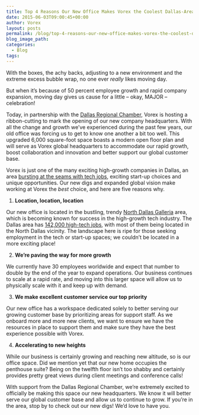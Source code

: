 ```yaml
---
title: Top 4 Reasons Our New Office Makes Vorex the Coolest Dallas-Area Company
date: 2015-06-03T09:00:45+00:00
author: Vorex
layout: posts
permalink: /blog/top-4-reasons-our-new-office-makes-vorex-the-coolest-dallas-area-company/
blog_image_path:
categories:
  - Blog
tags:  
---
```

With the boxes, the achy backs, adjusting to a new environment and the extreme excess bubble wrap, no one ever _really_ likes moving day.

But when it&#8217;s because of 50 percent employee growth and rapid company expansion, moving day gives us cause for a little &#8211; okay, MAJOR &#8211; celebration!<!--more-->

Today, in partnership with the <a href="https://www.dallaschamber.org/" target="_blank">Dallas Regional Chamber</a>, Vorex is hosting a ribbon-cutting to mark the opening of our new company headquarters. With all the change and growth we&#8217;ve experienced during the past few years, our old office was forcing us to get to know one another a bit too well. This upgraded 6,000 square-foot space boasts a modern open floor plan and will serve as Vorex global headquarters to accommodate our rapid growth, boost collaboration and innovation and better support our global customer base.

Vorex is just one of the many exciting high-growth companies in Dallas, an area <a href="http://www.bizjournals.com/dallas/news/2014/08/04/texas-ranked-fastest-growing-state-for-tech-jobs.html" target="_blank">bursting at the seams with tech jobs</a>, exciting start-up choices and unique opportunities. Our new digs and expanded global vision make working at Vorex the _best_ choice, and here are five reasons why.

  1. **Location, location, location**

Our new office is located in the bustling, trendy <a href="http://www.galleriadallas.com/" target="_blank">North Dallas Galleria</a> area, which is becoming known for success in the high-growth tech industry. The Dallas area has <a href="http://bizbeatblog.dallasnews.com/2014/09/new-study-dallas-area-ranks-near-top-for-high-tech-growth.html/" target="_blank">142,000 high-tech jobs</a>, with most of them being located in the North Dallas vicinity. The landscape here is ripe for those seeking employment in the tech or start-up spaces; we couldn&#8217;t be located in a more exciting place!

<ol start="2">
  <li>
    <strong>We&#8217;re paving the way for more growth</strong>
  </li>
</ol>

We currently have 30 employees worldwide and expect that number to double by the end of the year to expand operations. Our business continues to scale at a rapid rate, and moving into this larger space will allow us to physically scale with it and keep up with demand.

<ol start="3">
  <li>
    <strong>We make excellent customer service our top priority</strong>
  </li>
</ol>

Our new office has a workspace dedicated solely to better serving our growing customer base by prioritizing areas for support staff. As we onboard more and more new clients, we want to ensure we have the resources in place to support them and make sure they have the best experience possible with Vorex.

<ol start="4">
  <li>
    <strong>Accelerating to new heights</strong>
  </li>
</ol>

While our business is certainly growing and reaching new altitude, so is our office space. Did we mention yet that our new home occupies the penthouse suite? Being on the twelfth floor isn&#8217;t too shabby and certainly provides pretty great views during client meetings and conference calls!

With support from the Dallas Regional Chamber, we&#8217;re extremely excited to officially be making this space our new headquarters. We know it will better serve our global customer base and allow us to continue to grow. If you&#8217;re in the area, stop by to check out our new digs! We&#8217;d love to have you.
